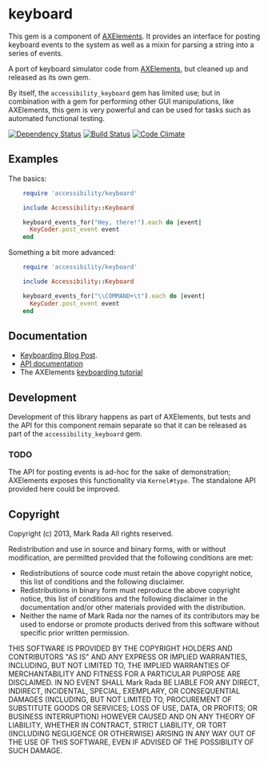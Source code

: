 # keyboard

This  gem is a component of
[AXElements](http://github.com/Marketcircle/AXElements). It provides
an interface for posting keyboard events to the system as well as a
mixin for parsing a string into a series of events.


A port of keyboard simulator code from
[AXElements](http://github.com/AXElements/AXElements),
but cleaned up and released as its own gem.

By itself, the `accessibility_keyboard` gem has limited use; but in
combination with a gem for performing other GUI manipulations, like
AXElements, this gem is very powerful and can be used for tasks such
as automated functional testing.

[![Dependency Status](https://gemnasium.com/AXElements/accessibility_keyboard.png)](https://gemnasium.com/AXElements/accessibility_keyboard)
[![Build Status](https://travis-ci.org/AXElements/accessibility_keyboard.png?branch=master)](https://travis-ci.org/AXElements/accessibility_keyboard)
[![Code Climate](https://codeclimate.com/github/AXElements/accessibility_keyboard.png)](https://codeclimate.com/github/AXElements/accessibility_keyboard)


## Examples

The basics:

```ruby
    require 'accessibility/keyboard'

    include Accessibility::Keyboard

    keyboard_events_for("Hey, there!").each do |event|
      KeyCoder.post_event event
    end
```

Something a bit more advanced:

```ruby
    require 'accessibility/keyboard'

    include Accessibility::Keyboard

    keyboard_events_for("\\COMMAND+\t").each do |event|
      KeyCoder.post_event event
    end
```


## Documentation

- [Keyboarding Blog Post](http://ferrous26.com/blog/2012/04/03/axelements-part1/).
- [API documentation](http://rdoc.info/gems/accessibility_keyboard/frames)
- The AXElements [keyboarding tutorial](https://github.com/AXElements/AXElements/wiki/Keyboarding)


## Development

Development of this library happens as part of AXElements, but tests
and the API for this component remain separate so that it can be
released as part of the `accessibility_keyboard` gem.


### TODO

The API for posting events is ad-hoc for the sake of demonstration;
AXElements exposes this functionality via `Kernel#type`. The standalone
API provided here could be improved.


## Copyright

Copyright (c) 2013, Mark Rada
All rights reserved.

Redistribution and use in source and binary forms, with or without
modification, are permitted provided that the following conditions are met:

* Redistributions of source code must retain the above copyright
  notice, this list of conditions and the following disclaimer.
* Redistributions in binary form must reproduce the above copyright
  notice, this list of conditions and the following disclaimer in the
  documentation and/or other materials provided with the distribution.
* Neither the name of Mark Rada nor the names of its
  contributors may be used to endorse or promote products derived
  from this software without specific prior written permission.

THIS SOFTWARE IS PROVIDED BY THE COPYRIGHT HOLDERS AND CONTRIBUTORS "AS IS" AND
ANY EXPRESS OR IMPLIED WARRANTIES, INCLUDING, BUT NOT LIMITED TO, THE IMPLIED
WARRANTIES OF MERCHANTABILITY AND FITNESS FOR A PARTICULAR PURPOSE ARE
DISCLAIMED. IN NO EVENT SHALL Mark Rada BE LIABLE FOR ANY
DIRECT, INDIRECT, INCIDENTAL, SPECIAL, EXEMPLARY, OR CONSEQUENTIAL
DAMAGES (INCLUDING, BUT NOT LIMITED TO, PROCUREMENT OF SUBSTITUTE
GOODS OR SERVICES; LOSS OF USE, DATA, OR PROFITS; OR BUSINESS
INTERRUPTION) HOWEVER CAUSED AND ON ANY THEORY OF LIABILITY, WHETHER
IN CONTRACT, STRICT LIABILITY, OR TORT (INCLUDING NEGLIGENCE OR
OTHERWISE) ARISING IN ANY WAY OUT OF THE USE OF THIS SOFTWARE, EVEN IF
ADVISED OF THE POSSIBILITY OF SUCH DAMAGE.
